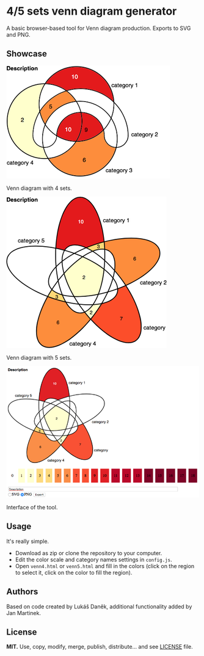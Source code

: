 # 4/5 sets venn diagram generator

A basic browser-based tool for Venn diagram production. Exports to SVG and PNG.

## Showcase

![Venn diagram with 4 sets](img/4.png)

Venn diagram with 4 sets.

![Venn diagram with 5 sets](img/5.png)

Venn diagram with 5 sets.

![Interface](img/interface.png)

Interface of the tool.

## Usage

It's really simple.

- Download as zip or clone the repository to your computer.
- Edit the color scale and category names settings in `config.js`.
- Open `venn4.html` or `venn5.html` and fill in the colors (click on the region to select it, click on the color to fill the region).

## Authors

Based on code created by Lukáš Daněk, additional functionality added by Jan Martinek.

## License

**MIT.** Use, copy, modify, merge, publish, distribute… and see [LICENSE](LICENSE) file.
